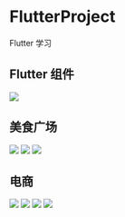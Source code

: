 # FlutterProject
Flutter 学习

## Flutter 组件
![](https://github.com/karosLi/FlutterProject/blob/main/Flutter%E7%BB%84%E4%BB%B6.png)

## 美食广场
![](https://github.com/karosLi/FlutterProject/blob/main/foodcourt/foodcourt_screen_shot_1.jpg)
![](https://github.com/karosLi/FlutterProject/blob/main/foodcourt/foodcourt_screen_shot_2.jpg)
![](https://github.com/karosLi/FlutterProject/blob/main/foodcourt/foodcourt_screen_shot_3.jpg)

## 电商
![](https://github.com/karosLi/FlutterProject/blob/main/flutter_shop/flutter_shop_screen_shot_1.jpg)
![](https://github.com/karosLi/FlutterProject/blob/main/flutter_shop/flutter_shop_screen_shot_2.jpg)
![](https://github.com/karosLi/FlutterProject/blob/main/flutter_shop/flutter_shop_screen_shot_3.jpg)
![](https://github.com/karosLi/FlutterProject/blob/main/flutter_shop/flutter_shop_screen_shot_4.jpg)



